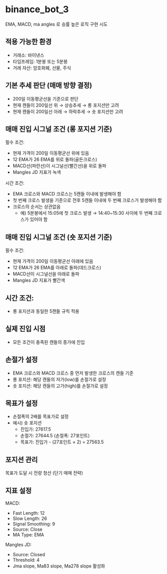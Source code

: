 # binance_bot_3
EMA, MACD, ma angles 로 승률 높은 로직 구현 시도

## 적용 가능한 환경


- 거래소: 바이낸스
- 타임프레임: 1분봉 또는 5분봉
- 거래 자산: 암호화폐, 선물, 주식


## 기본 추세 판단 (매매 방향 결정)


- 200일 이동평균선을 기준으로 판단
- 현재 캔들이 200일선 위 → 상승추세 → 롱 포지션만 고려
- 현재 캔들이 200일선 아래 → 하락추세 → 숏 포지션만 고려


## 매매 진입 시그널 조건 (롱 포지션 기준)
필수 조건:


- 현재 가격이 200일 이동평균선 위에 있음
- 12 EMA가 26 EMA를 위로 돌파(골든크로스)
- MACD선(파란선)이 시그널선(빨간선)을 위로 돌파
- Mangles JD 지표가 녹색

시간 조건:

- EMA 크로스와 MACD 크로스는 5캔들 이내에 발생해야 함
- 첫 번째 크로스 발생을 기준으로 전후 5캔들 이내에 두 번째 크로스가 발생해야 함
- 크로스의 순서는 상관없음
  - 예) 5분봉에서 15:05에 첫 크로스 발생 → 14:40~15:30 사이에 두 번째 크로스가 있어야 함


## 매매 진입 시그널 조건 (숏 포지션 기준)
필수 조건:


- 현재 가격이 200일 이동평균선 아래에 있음
- 12 EMA가 26 EMA를 아래로 돌파(데드크로스)
- MACD선이 시그널선을 아래로 돌파
- Mangles JD 지표가 빨간색

## 시간 조건:

- 롱 포지션과 동일한 5캔들 규칙 적용


## 실제 진입 시점


- 모든 조건이 충족된 캔들의 종가에 진입


## 손절가 설정


- EMA 크로스와 MACD 크로스 중 먼저 발생한 크로스의 캔들 기준
- 롱 포지션: 해당 캔들의 저가(low)를 손절가로 설정
- 숏 포지션: 해당 캔들의 고가(high)를 손절가로 설정


## 목표가 설정


- 손절폭의 2배를 목표가로 설정
- 예시) 숏 포지션
  - 진입가: 27617.5
  - 손절가: 27644.5 (손절폭: 27포인트)
  - 목표가: 진입가 - (27포인트 × 2) = 27563.5


## 포지션 관리


목표가 도달 시 전량 청산 (단기 매매 전략)


## 지표 설정
MACD:


- Fast Length: 12
- Slow Length: 26
- Signal Smoothing: 9
- Source: Close
- MA Type: EMA

Mangles JD:

- Source: Closed
- Threshold: 4
- Jma slope, Ma83 slope, Ma278 slope 활성화
